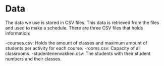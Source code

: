 # Data

The data we use is stored in CSV files. This data is retrieved from the files and used to make
a schedule. There are three CSV files that holds information:

-courses.csv: Holds the amount of classes and maximum amount of students per activity for each 
			  course.
-rooms.csv: Capacity of all classrooms.
-studentenenvakken.csv: The students with their student numbers and their classes.
